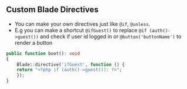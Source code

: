<!-- @format -->

## Custom Blade Directives

- You can make your own directives just like `@if`, `@unless`.
- E.g you can make a shortcut `@ifGuest()` to replace `@if (auth()->guest())` and check if user id logged in or `@button('buttonName')` to render a button

```php
public function boot(): void
{
    Blade::directive('ifGuest', function () {
    return "<?php if (auth()->guest()): ?>";
    });
}

```
